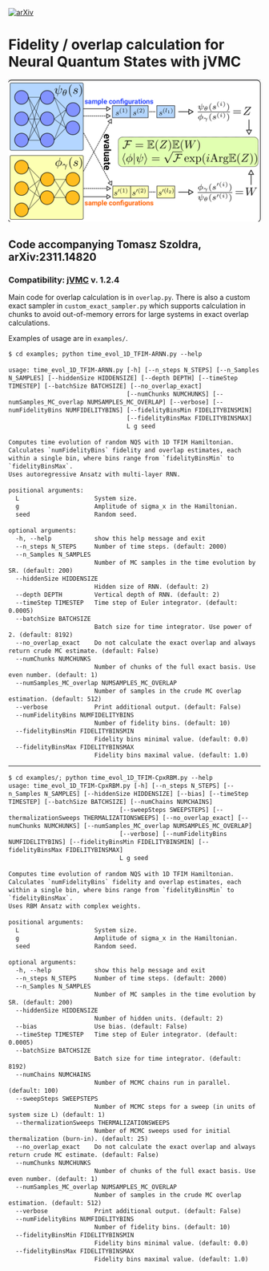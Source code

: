 [![arXiv](https://img.shields.io/badge/arXiv-2311.14820-b31b1b.svg)](https://arxiv.org/abs/2311.14820)
# Fidelity / overlap calculation for Neural Quantum States with jVMC
![img.png](img.png)
## Code accompanying Tomasz Szoldra, arXiv:2311.14820

### Compatibility: [jVMC](https://github.com/markusschmitt/vmc_jax/tree/master) v. 1.2.4

Main code for overlap calculation is in `overlap.py`. There is also a custom exact sampler in `custom_exact_sampler.py` which supports calculation in
chunks to avoid out-of-memory errors for large systems in exact overlap calculations.

Examples of usage are in `examples/`.

    $ cd examples; python time_evol_1D_TFIM-ARNN.py --help

    usage: time_evol_1D_TFIM-ARNN.py [-h] [--n_steps N_STEPS] [--n_Samples N_SAMPLES] [--hiddenSize HIDDENSIZE] [--depth DEPTH] [--timeStep TIMESTEP] [--batchSize BATCHSIZE] [--no_overlap_exact]
                                     [--numChunks NUMCHUNKS] [--numSamples_MC_overlap NUMSAMPLES_MC_OVERLAP] [--verbose] [--numFidelityBins NUMFIDELITYBINS] [--fidelityBinsMin FIDELITYBINSMIN]
                                     [--fidelityBinsMax FIDELITYBINSMAX]
                                     L g seed
    
    Computes time evolution of random NQS with 1D TFIM Hamiltonian. Calculates `numFidelityBins` fidelity and overlap estimates, each within a single bin, where bins range from `fidelityBinsMin` to `fidelityBinsMax`.
    Uses autoregressive Ansatz with multi-layer RNN.
    
    positional arguments:
      L                     System size.
      g                     Amplitude of sigma_x in the Hamiltonian.
      seed                  Random seed.
    
    optional arguments:
      -h, --help            show this help message and exit
      --n_steps N_STEPS     Number of time steps. (default: 2000)
      --n_Samples N_SAMPLES
                            Number of MC samples in the time evolution by SR. (default: 200)
      --hiddenSize HIDDENSIZE
                            Hidden size of RNN. (default: 2)
      --depth DEPTH         Vertical depth of RNN. (default: 2)
      --timeStep TIMESTEP   Time step of Euler integrator. (default: 0.0005)
      --batchSize BATCHSIZE
                            Batch size for time integrator. Use power of 2. (default: 8192)
      --no_overlap_exact    Do not calculate the exact overlap and always return crude MC estimate. (default: False)
      --numChunks NUMCHUNKS
                            Number of chunks of the full exact basis. Use even number. (default: 1)
      --numSamples_MC_overlap NUMSAMPLES_MC_OVERLAP
                            Number of samples in the crude MC overlap estimation. (default: 512)
      --verbose             Print additional output. (default: False)
      --numFidelityBins NUMFIDELITYBINS
                            Number of fidelity bins. (default: 10)
      --fidelityBinsMin FIDELITYBINSMIN
                            Fidelity bins minimal value. (default: 0.0)
      --fidelityBinsMax FIDELITYBINSMAX
                            Fidelity bins maximal value. (default: 1.0)
 
_______________________________
    $ cd examples/; python time_evol_1D_TFIM-CpxRBM.py --help
    usage: time_evol_1D_TFIM-CpxRBM.py [-h] [--n_steps N_STEPS] [--n_Samples N_SAMPLES] [--hiddenSize HIDDENSIZE] [--bias] [--timeStep TIMESTEP] [--batchSize BATCHSIZE] [--numChains NUMCHAINS]
                                   [--sweepSteps SWEEPSTEPS] [--thermalizationSweeps THERMALIZATIONSWEEPS] [--no_overlap_exact] [--numChunks NUMCHUNKS] [--numSamples_MC_overlap NUMSAMPLES_MC_OVERLAP]
                                   [--verbose] [--numFidelityBins NUMFIDELITYBINS] [--fidelityBinsMin FIDELITYBINSMIN] [--fidelityBinsMax FIDELITYBINSMAX]
                                   L g seed

    Computes time evolution of random NQS with 1D TFIM Hamiltonian. Calculates `numFidelityBins` fidelity and overlap estimates, each within a single bin, where bins range from `fidelityBinsMin` to `fidelityBinsMax`.
    Uses RBM Ansatz with complex weights.
    
    positional arguments:
      L                     System size.
      g                     Amplitude of sigma_x in the Hamiltonian.
      seed                  Random seed.
    
    optional arguments:
      -h, --help            show this help message and exit
      --n_steps N_STEPS     Number of time steps. (default: 2000)
      --n_Samples N_SAMPLES
                            Number of MC samples in the time evolution by SR. (default: 200)
      --hiddenSize HIDDENSIZE
                            Number of hidden units. (default: 2)
      --bias                Use bias. (default: False)
      --timeStep TIMESTEP   Time step of Euler integrator. (default: 0.0005)
      --batchSize BATCHSIZE
                            Batch size for time integrator. (default: 8192)
      --numChains NUMCHAINS
                            Number of MCMC chains run in parallel. (default: 100)
      --sweepSteps SWEEPSTEPS
                            Number of MCMC steps for a sweep (in units of system size L) (default: 1)
      --thermalizationSweeps THERMALIZATIONSWEEPS
                            Number of MCMC sweeps used for initial thermalization (burn-in). (default: 25)
      --no_overlap_exact    Do not calculate the exact overlap and always return crude MC estimate. (default: False)
      --numChunks NUMCHUNKS
                            Number of chunks of the full exact basis. Use even number. (default: 1)
      --numSamples_MC_overlap NUMSAMPLES_MC_OVERLAP
                            Number of samples in the crude MC overlap estimation. (default: 512)
      --verbose             Print additional output. (default: False)
      --numFidelityBins NUMFIDELITYBINS
                            Number of fidelity bins. (default: 10)
      --fidelityBinsMin FIDELITYBINSMIN
                            Fidelity bins minimal value. (default: 0.0)
      --fidelityBinsMax FIDELITYBINSMAX
                            Fidelity bins maximal value. (default: 1.0)
